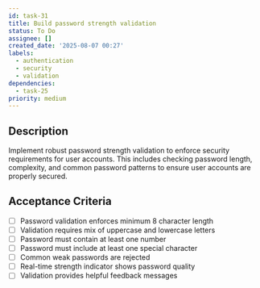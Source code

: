 ```yaml
---
id: task-31
title: Build password strength validation
status: To Do
assignee: []
created_date: '2025-08-07 00:27'
labels:
  - authentication
  - security
  - validation
dependencies:
  - task-25
priority: medium
---
```


## Description

Implement robust password strength validation to enforce security requirements for user accounts. This includes checking password length, complexity, and common password patterns to ensure user accounts are properly secured.

## Acceptance Criteria

- [ ] Password validation enforces minimum 8 character length
- [ ] Validation requires mix of uppercase and lowercase letters
- [ ] Password must contain at least one number
- [ ] Password must include at least one special character
- [ ] Common weak passwords are rejected
- [ ] Real-time strength indicator shows password quality
- [ ] Validation provides helpful feedback messages
